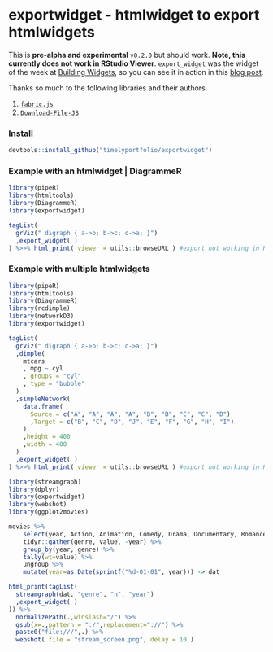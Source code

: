 # exportwidget - htmlwidget to export htmlwidgets

This is **pre-alpha and experimental** `v0.2.0` but should work.  **Note, this currently does not work in RStudio Viewer**.  `export_widget` was the widget of the week at [Building Widgets](http://buildingwidgets.com), so you can see it in action in this [blog post](http://www.buildingwidgets.com/blog/2015/4/9/week-14-exporting-widget).

Thanks so much to the following libraries and their authors.

1. [`fabric.js`](http://fabricjs.com)
3. [`Download-File-JS`](https://github.com/PixelsCommander/Download-File-JS)


### Install

```r
devtools::install_github("timelyportfolio/exportwidget")
```


### Example with an htmlwidget | DiagrammeR

```r
library(pipeR)
library(htmltools)
library(DiagrammeR)
library(exportwidget)

tagList(
  grViz(" digraph { a->b; b->c; c->a; }")
  ,export_widget( )
) %>>% html_print( viewer = utils::browseURL ) #export not working in RStudio Viewer
```


### Example with multiple htmlwidgets

```r
library(pipeR)
library(htmltools)
library(DiagrammeR)
library(rcdimple)
library(networkD3)
library(exportwidget)

tagList(
  grViz(" digraph { a->b; b->c; c->a; }")
  ,dimple(
    mtcars
    , mpg ~ cyl
    , groups = "cyl"
    , type = "bubble"
  )
  ,simpleNetwork(
    data.frame(
      Source = c("A", "A", "A", "A", "B", "B", "C", "C", "D")
      ,Target = c("B", "C", "D", "J", "E", "F", "G", "H", "I")
    )
    ,height = 400
    ,width = 400
  )
  ,export_widget( )
) %>>% html_print( viewer = utils::browseURL ) #export not working in RStudio Viewer
```


```r
library(streamgraph)
library(dplyr)
library(exportwidget)
library(webshot)
library(ggplot2movies)

movies %>%
    select(year, Action, Animation, Comedy, Drama, Documentary, Romance, Short) %>%
    tidyr::gather(genre, value, -year) %>%
    group_by(year, genre) %>%
    tally(wt=value) %>%
    ungroup %>%
    mutate(year=as.Date(sprintf("%d-01-01", year))) -> dat

html_print(tagList(
  streamgraph(dat, "genre", "n", "year")
  ,export_widget( )
)) %>%
  normalizePath(.,winslash="/") %>%
  gsub(x=.,pattern = ":/",replacement="://") %>%
  paste0("file:///",.) %>%
  webshot( file = "stream_screen.png", delay = 10 )
```
